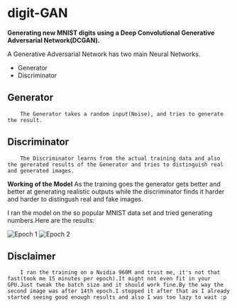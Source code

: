 # digit-GAN
**Generating new MNIST digits using a Deep Convolutional Generative Adversarial Network(DCGAN).**

A Generative Adversarial Network has two main Neural Networks.
* Generator
* Discriminator

## Generator
        The Generator takes a random input(Noise), and tries to generate the result.
## Discriminator
        The Discriminator learns from the actual training data and also the gererated results of the Generator and tries to distinguish real and generated images.
        
**Working of the Model**
As the training goes the generator gets better and better at generating realistic outputs while the discriminator finds it harder and harder to distingush real and fake images. 

I ran the model on the so popular MNIST data set and tried generating numbers.Here are the results:

![Epoch 1](Epoch1.jpg) ![Epoch 2](Epoch2.jpg)

## Disclaimer
        I ran the training on a Nvidia 960M and trust me, it's not that fast(took me 15 minutes per epoch).It might not even fit in your GPU.Just tweak the batch size and it should work fine.By the way the second image was after 14th epoch.I stopped it after that as I already started seeing good enough results and also I was too lazy to wait :p

